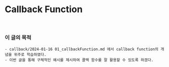 # Callback Function
<br/>

### 이 글의 목적
    - callback/2024-01-16 01_callbackFunction.md 에서 callback function의 개념을 위주로 학습하였다.
    - 이번 글을 통해 구체적인 예시를 제시하여 콜백 함수를 잘 활용할 수 있도록 하겠다. 
<br/>

